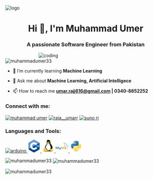 ![logo](https://github.com/Muhammadumer33/Muhammadumer33/blob/main/Blue%20Edgy%20Gaming%20Youtube%20Banner.png)
<h1 align="center">Hi 👋, I'm Muhammad Umer</h1>
<h3 align="center">A passionate Software Engineer from Pakistan</h3>

<img align="right" alt="coding" width="400" src="https://user-images.githubusercontent.com/55389276/140866485-8fb1c876-9a8f-4d6a-98dc-08c4981eaf70.gif">

<p align="left"> <img src="https://komarev.com/ghpvc/?username=muhammadumer33&label=Profile%20views&color=0e75b6&style=flat" alt="muhammadumer33" /> </p>

- 🌱 I’m currently learning **Machine Learning**

- 💬 Ask me about **Machine Learning, Artificial Intelligece**

- 📫 How to reach me **umar.rajj616@gmail.com | 0340-8852252**

<h3 align="left">Connect with me:</h3>
<p align="left">
<a href="https://www.linkedin.com/in/muhammad-umer-9000942a2" target="blank"><img align="center" src="https://raw.githubusercontent.com/rahuldkjain/github-profile-readme-generator/master/src/images/icons/Social/linked-in-alt.svg" alt="muhammad umer" height="30" width="40" /></a>
<a href="https://instagram.com/https://www.instagram.com/raja___umarr?igsh=MTM5NGg0ZHBhajFoeQ==" target="blank"><img align="center" src="https://raw.githubusercontent.com/rahuldkjain/github-profile-readme-generator/master/src/images/icons/Social/instagram.svg" alt="raja__umarr" height="30" width="40" /></a>
<a href="https://www.youtube.com/c/https://www.youtube.com/@sunorj" target="blank"><img align="center" src="https://raw.githubusercontent.com/rahuldkjain/github-profile-readme-generator/master/src/images/icons/Social/youtube.svg" alt="suno rj" height="30" width="40" /></a>
</p>

<h3 align="left">Languages and Tools:</h3>
<p align="left"> <a href="https://www.arduino.cc/" target="_blank" rel="noreferrer"> <img src="https://cdn.worldvectorlogo.com/logos/arduino-1.svg" alt="arduino" width="40" height="40"/> </a> <a href="https://www.w3schools.com/cpp/" target="_blank" rel="noreferrer"> <img src="https://raw.githubusercontent.com/devicons/devicon/master/icons/cplusplus/cplusplus-original.svg" alt="cplusplus" width="40" height="40"/> </a> <a href="https://www.linux.org/" target="_blank" rel="noreferrer"> <img src="https://raw.githubusercontent.com/devicons/devicon/master/icons/linux/linux-original.svg" alt="linux" width="40" height="40"/> </a> <a href="https://www.mysql.com/" target="_blank" rel="noreferrer"> <img src="https://raw.githubusercontent.com/devicons/devicon/master/icons/mysql/mysql-original-wordmark.svg" alt="mysql" width="40" height="40"/> </a> <a href="https://www.python.org" target="_blank" rel="noreferrer"> <img src="https://raw.githubusercontent.com/devicons/devicon/master/icons/python/python-original.svg" alt="python" width="40" height="40"/> </a> </p>

<p><img align="left" src="https://github-readme-stats.vercel.app/api/top-langs?username=muhammadumer33&show_icons=true&locale=en&layout=compact" alt="muhammadumer33" /></p>

<p>&nbsp;<img align="center" src="https://github-readme-stats.vercel.app/api?username=muhammadumer33&show_icons=true&locale=en" alt="muhammadumer33" /></p>

<p><img align="center" src="https://github-readme-streak-stats.herokuapp.com/?user=muhammadumer33&" alt="muhammadumer33" /></p>

